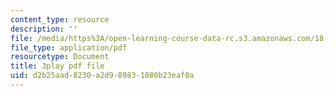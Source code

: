 ```yaml
---
content_type: resource
description: ''
file: /media/https%3A/open-learning-course-data-rc.s3.amazonaws.com/18-086-mathematical-methods-for-engineers-ii-spring-2006/d2b25aad8230a2d989831080b23eaf0a_zIK5EnoiLL0.pdf
file_type: application/pdf
resourcetype: Document
title: 3play pdf file
uid: d2b25aad-8230-a2d9-8983-1080b23eaf0a
---
```

